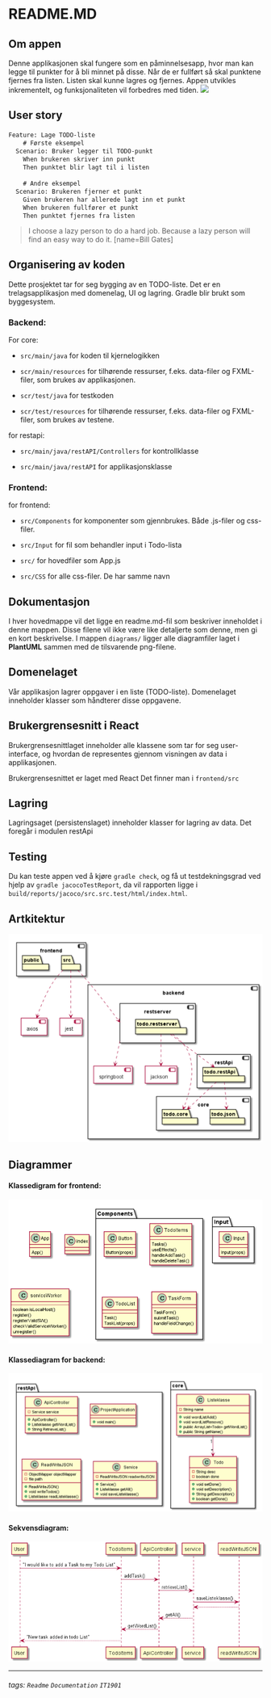 
README.MD
===


## Om appen

Denne applikasjonen skal fungere som en påminnelsesapp, hvor man kan legge til punkter for å bli minnet på disse. Når de er fullført så skal punktene fjernes fra listen. Listen skal kunne lagres og fjernes. Appen utvikles inkrementelt, og funksjonaliteten vil forbedres med tiden. 
![](https://i.imgur.com/Gx94AIO.png)



User story
---

```gherkin=
Feature: Lage TODO-liste
    # Første eksempel
  Scenario: Bruker legger til TODO-punkt
    When brukeren skriver inn punkt
    Then punktet blir lagt til i listen

    # Andre eksempel
  Scenario: Brukeren fjerner et punkt
    Given brukeren har allerede lagt inn et punkt
    When brukeren fullfører et punkt
    Then punktet fjernes fra listen
```
> I choose a lazy person to do a hard job. Because a lazy person will find an easy way to do it. [name=Bill Gates]



## Organisering av koden
Dette prosjektet tar for seg bygging av en TODO-liste. Det er en trelagsapplikasjon med domenelag, UI og lagring. Gradle blir brukt som byggesystem.

### Backend:
For core:


* `src/main/java` for koden til kjernelogikken

* `scr/main/resources` for tilhørende ressurser, f.eks. data-filer og FXML-filer, som brukes av applikasjonen.

* `scr/test/java` for testkoden

* `scr/test/resources` for tilhørende ressurser, f.eks. data-filer og FXML-filer, som brukes av testene.

for restapi:
* `src/main/java/restAPI/Controllers` for kontrollklasse

* `src/main/java/restAPI` for applikasjonsklasse 

### Frontend:

for frontend:

* `src/Components` for komponenter som gjennbrukes. Både .js-filer og css-filer. 

* `src/Input` for fil som behandler input i Todo-lista

* `src/` for hovedfiler som App.js

* `src/CSS` for alle css-filer. De har samme navn



Dokumentasjon 
---
I hver hovedmappe vil det ligge en readme.md-fil som beskriver inneholdet i denne mappen. Disse filene vil ikke være like detaljerte som denne, men gi en kort 
beskrivelse. I mappen `diagrams/` ligger alle diagramfiler laget i **PlantUML** sammen med de tilsvarende png-filene.



Domenelaget
---
Vår applikasjon lagrer oppgaver i en liste (TODO-liste). Domenelaget inneholder klasser som håndterer disse oppgavene. 

Brukergrensesnitt i React
---

Brukergrensesnittlaget inneholder alle klassene som tar for seg user-interface, og hvordan de representes gjennom visningen av data i applikasjonen.

Brukergrensesnittet er laget med React Det finner man i `frontend/src` 

Lagring
---

Lagringsaget (persistenslaget) inneholder klasser for lagring av data. Det foregår i modulen restApi

Testing
---
Du kan teste appen ved å kjøre `gradle check`, og få ut testdekningsgrad ved hjelp av `gradle jacocoTestReport`, da vil rapporten ligge i `build/reports/jacoco/src.src.test/html/index.html`.

Artkitektur
---
![Arkitektur](diagrams/diagram.png)


Diagrammer
---
#### Klassedigram for frontend:
![Klassediagram frontend](diagrams/klasseDiagramFront.png)

#### Klassediagram for backend:
![Klassediagram backend](diagrams/klasseDiagramBack.png)

#### Sekvensdiagram:
![Sekvensdiagram](diagrams/sequence.png)

---
###### tags: `Readme` `Documentation` `IT1901`
